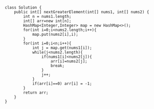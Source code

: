 ##
    class Solution {
        public int[] nextGreaterElement(int[] nums1, int[] nums2) {
            int n = nums1.length;
            int[] arr=new int[n];
            HashMap<Integer,Integer> map = new HashMap<>();
            for(int i=0;i<nums2.length;i++){
                map.put(nums2[i],i);
            }        
            for(int i=0;i<n;i++){
                int j = map.get(nums1[i]);
                while(j<nums2.length){
                    if(nums1[i]<nums2[j]){
                        arr[i]=nums2[j];
                        break;
                    }
                    j++;
                }
                if(arr[i]==0) arr[i] = -1;
            }
            return arr;
        }
    }